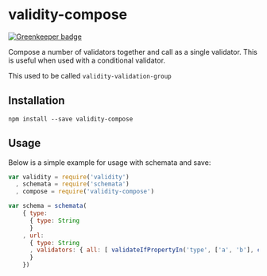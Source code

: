 # validity-compose

[![Greenkeeper badge](https://badges.greenkeeper.io/serby/validity-compose.svg)](https://greenkeeper.io/)

Compose a number of validators together and call as a single validator. This is
useful when used with a conditional validator.

This used to be called `validity-validation-group`

## Installation

```
npm install --save validity-compose
```

## Usage

Below is a simple example for usage with schemata and save:

``` js
var validity = require('validity')
  , schemata = require('schemata')
  , compose = require('validity-compose')

var schema = schemata(
    { type:
      { type: String
      }
    , url:
      { type: String
      , validators: { all: [ validateIfPropertyIn('type', ['a', 'b'], compose([ validity.required, validity.url ]) ] }
      }
    })
```
